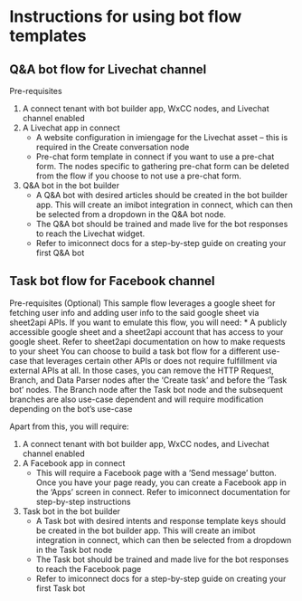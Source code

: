 # Instructions for using bot flow templates

## Q&A bot flow for Livechat channel
Pre-requisites
1.	A connect tenant with bot builder app, WxCC nodes, and Livechat channel enabled
2.	A Livechat app in connect
    * A website configuration in imiengage for the Livechat asset – this is required in the Create conversation node
    * Pre-chat form template in connect if you want to use a pre-chat form. The nodes specific to gathering pre-chat form can be deleted from the flow if you choose       to not use a pre-chat form.
3. Q&A bot in the bot builder
    * A Q&A bot with desired articles should be created in the bot builder app. This will create an imibot integration in connect, which can then be selected from a       dropdown in the Q&A bot node.
    * The Q&A bot should be trained and made live for the bot responses to reach the Livechat widget.
    * Refer to imiconnect docs for a step-by-step guide on creating your first Q&A bot

## Task bot flow for Facebook channel
Pre-requisites
(Optional) This sample flow leverages a google sheet for fetching user info and adding user info to the said google sheet via sheet2api APIs. If you want to emulate this flow, you will need:
    * A publicly accessible google sheet and a sheet2api account that has access to your google sheet. Refer to sheet2api documentation on how to make requests to         your sheet
You can choose to build a task bot flow for a different use-case that leverages certain other APIs or does not require fulfillment via external APIs at all. In those cases, you can remove the HTTP Request, Branch, and Data Parser nodes after the ‘Create task’ and before the ‘Task bot’ nodes. The Branch node after the Task bot node and the subsequent branches are also use-case dependent and will require modification depending on the bot’s use-case

Apart from this, you will require:

1. A connect tenant with bot builder app, WxCC nodes, and Livechat channel enabled
2.	A Facebook app in connect
    * This will require a Facebook page with a ‘Send message’ button. Once you have your page ready, you can create a Facebook app in the ‘Apps’ screen in connect.       Refer to imiconnect documentation for step-by-step instructions
3. Task bot in the bot builder
    * A Task bot with desired intents and response template keys should be created in the bot builder app. This will create an imibot integration in connect, which       can then be selected from a dropdown in the Task bot node
    * The Task bot should be trained and made live for the bot responses to reach the Facebook page
    * Refer to imiconnect docs for a step-by-step guide on creating your first Task bot
